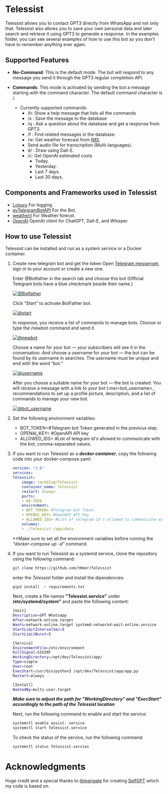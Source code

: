 # Telessist

Telessist allows you to contact GPT3 directly from WhatsApp and not only that. Telessist also allows you to save your own personal data and later search and retrieve it using GPT3 to generate a response. In the examples folder, you can see several examples of how to use this bot so you don't have to remember anything ever again.


## Supported Features

* **No-Command**: This is the default mode. The bot will respond to any message you send it through the GPT3 regular completion API.

* **Commands**: This mode is activated by sending the bot a message starting with the command character. The default command character is /. 
    * Currently supported commands:
        * /h: Show a help message that lists all the commands
        * /s <message>: Save the message to the database
        * /q <question>: Ask a question about the database and get a response from GPT3.
        * /f <message>: Find related messages in the database.
        * /w: Get weather forecast from [IMS](https://ims.gov.il/he).
        * Send audio file for transcription (Multi-languages).
        * d/ <message>: Draw using Dall-E.
        * /c: Get OpenAI estimated costs
            * Today.
            * Yesterday.
            * Last 7 days.
            * Last 30 days.

## Components and Frameworks used in Telessist
* [Loguru](https://pypi.org/project/loguru/) For logging.
* [pyTelegramBotAPI](https://pypi.org/project/pyTelegramBotAPI/) For the Bot.
* [weatheril](https://pypi.org/project/weatheril/) For Weather forecst.
* [OpenAI](https://pypi.org/project/openai/) OpenAI client for ChatGPT, Dall-E, and Whisper.



## How to use Telessist
Telessist can be installed and run as a system service or a Docker container.

1. Create new telegram bot and get the token
    Open [Telegram messenger](https://web.telegram.org/), sign in to your account or create a new one.

    Enter @Botfather in the search tab and choose this bot (Official Telegram bots have a blue checkmark beside their name.)

    [![@Botfather](https://github.com/t0mer/voicy/blob/main/screenshots/scr1-min.png?raw=true "@Botfather")](https://github.com/t0mer/voicy/blob/main/screenshots/scr1-min.png?raw=true "@Botfather")

    Click “Start” to activate BotFather bot.

    [![@start](https://github.com/t0mer/voicy/blob/main/screenshots/scr2-min.png?raw=true "@start")](https://github.com/t0mer/voicy/blob/main/screenshots/scr1-min.png?raw=true "@start")

    In response, you receive a list of commands to manage bots.
    Choose or type the /newbot command and send it.

    [![@newbot](https://github.com/t0mer/voicy/blob/main/screenshots/scr3-min.png?raw=true "@newbot")](https://github.com/t0mer/voicy/blob/main/screenshots/scr3-min.png?raw=true "@newbot")


    Choose a name for your bot — your subscribers will see it in the conversation. And choose a username for your bot — the bot can be found by its username in searches. The username must be unique and end with the word “bot.”

    [![@username](https://github.com/t0mer/voicy/blob/main/screenshots/scr4-min.png?raw=true "@username")](https://github.com/t0mer/voicy/blob/main/screenshots/scr4-min.png?raw=true "@username")


    After you choose a suitable name for your bot — the bot is created. You will receive a message with a link to your bot t.me/<bot_username>, recommendations to set up a profile picture, description, and a list of commands to manage your new bot.

    [![@bot_username](https://github.com/t0mer/voicy/blob/main/screenshots/scr5-min.png?raw=true "@bot_username")](https://github.com/t0mer/voicy/blob/main/screenshots/scr5-min.png?raw=true "@bot_username")






2. Set the following environment variables:
    * BOT_TOKEN=#Telegram bot Token generated in the previous step.
    * OPENAI_KEY= #OpenAPI API key
    * ALLOWED_IDS= #List of telegram id's allowed to communicate with the bot, comma-separated values.
3. If you want to run Telessist as a ***docker container***, copy the following code into your docker-compose.yaml:
    ```yaml
    version: "3.6"
    services:
    Telessist:
        image: techblog/Telessist
        container_name: Telessist
        restart: always
        ports:
        - 80:7020
        environment:
        - BOT_TOKEN= #Telegram bot Token.
        - OPENAI_KEY= #OpenAPI API key
        - ALLOWED_IDS= #List of telegram id's allowed to communicate with the bot, comma-separated values.
        volumes:
        - ./Telessist:/app/data
    ```
    **Make sure to set all the environment variables before running the *"docker-compose up -d"* command.
    
    
4. If you want to run Telessist as a systemd service, clone the repository using the following command:
    ```bash
    git clone https://github.com/t0mer/Telessist
    ```
    enter the *Telessist* folder and install the dipendencies:
    ```bash
    pip3 install -r requirements.txt
    ```

    Next, create a file names **"Telessist.service"** under **/etc/systemd/system"** and paste the following content:

    ```bash
    [Unit]
    Description=GPT Whatsapp 
    After=network-online.target
    Wants=network-online.target systemd-networkd-wait-online.service
    StartLimitIntervalSec=5
    StartLimitBurst=5

    [Service]
    EnvironmentFile=/etc/environment
    KillSignal=SIGINT
    WorkingDirectory=/opt/dev/Telessist/app/
    Type=simple
    User=root
    ExecStart=/usr/bin/python3 /opt/dev/Telessist/app/app.py
    Restart=always

    [Install]
    WantedBy=multi-user.target
    ```
    ***Make sure to adjust the path for "WorkingDirectory" and "ExecStart" accordingly to the path of the Telessist location***

    Next, run the following command to enable and start the service:
    ```bash
    systemctl enable assist. service
    systemctl start Telessist.service
    ```
    To check the status of the service, run the following command:
    ```bash
    systemctl status Telessist.servies
    ```


# Acknowledgments
Huge credit and a special thanks to [@mangate](https://github.com/mangate) for creating [SelfGPT](https://github.com/mangate/SelfGPT) which my code 
is based on.